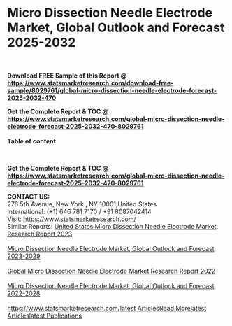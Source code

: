 <h1>Micro Dissection Needle Electrode Market, Global Outlook and Forecast 2025-2032</h1><br/><p><strong>Download FREE Sample of this Report @ <a href="https://www.statsmarketresearch.com/download-free-sample/8029761/global-micro-dissection-needle-electrode-forecast-2025-2032-470">https://www.statsmarketresearch.com/download-free-sample/8029761/global-micro-dissection-needle-electrode-forecast-2025-2032-470</a></strong></p><div><b>Get the Complete Report & TOC @ <a href="https://www.statsmarketresearch.com/global-micro-dissection-needle-electrode-forecast-2025-2032-470-8029761">https://www.statsmarketresearch.com/global-micro-dissection-needle-electrode-forecast-2025-2032-470-8029761</a></b></div><br><b>Table of content</b><p><br><div><b>Get the Complete Report & TOC @ <a href="https://www.statsmarketresearch.com/global-micro-dissection-needle-electrode-forecast-2025-2032-470-8029761">https://www.statsmarketresearch.com/global-micro-dissection-needle-electrode-forecast-2025-2032-470-8029761</a></b></div></p> <b>CONTACT US:</b><br>276 5th Avenue, New York , NY 10001,United States<br>International: (+1) 646 781 7170 / +91 8087042414<br>Visit: <a href="https://www.statsmarketresearch.com/">https://www.statsmarketresearch.com/</a><br>Similar Reports: <a href="https://www.statsmarketresearch.com/global-micro-dissection-needle-electrode-forecast-2025-2032-470-8029761">United States Micro Dissection Needle Electrode Market Research Report 2023</a><br/><br/><a href="https://www.statsmarketresearch.com/global-micro-dissection-needle-electrode-forecast-2025-2032-470-8029761">Micro Dissection Needle Electrode Market, Global Outlook and Forecast 2023-2029</a><br/><br/><a href="https://www.statsmarketresearch.com/global-micro-dissection-needle-electrode-forecast-2025-2032-470-8029761">Global Micro Dissection Needle Electrode Market Research Report 2022</a><br/><br/><a href="https://www.statsmarketresearch.com/global-micro-dissection-needle-electrode-forecast-2025-2032-470-8029761">Micro Dissection Needle Electrode Market, Global Outlook and Forecast 2022-2028</a><br/><br/><a href="https://gyeongbokgung.com">https://www.statsmarketresearch.com/</a><a href="https://hallyeomaritime.com">latest Articles</a><a href="https://jingwansa.com">Read More</a><a href=https://nguoiviet.jp/">latest Articles</a><a href="https://www.intelmarketresearch.com/">latest Publications</a>
